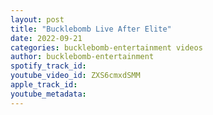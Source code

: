 ```yaml
---
layout: post
title: "Bucklebomb Live After Elite"
date: 2022-09-21
categories: bucklebomb-entertainment videos
author: bucklebomb-entertainment
spotify_track_id: 
youtube_video_id: ZXS6cmxdSMM
apple_track_id: 
youtube_metadata: 
---
```

